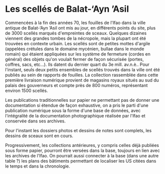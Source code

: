 # Les scellés de Balat-‘Ayn ’Asil
Commencées à la fin des années 70, les fouilles de l'Ifao dans la ville antique de Balat-‘Ayn ’Asil ont mis au jour, en différents points du site, plus de 3000 scellés marqués d'empreintes de sceaux. Quelques dizaines viennent des grandes tombes de la nécropole, mais la plupart ont été trouvées en contexte urbain. Les scellés sont de petites mottes d'argile (appelées crétules dans le domaine mycénien, bullae dans le monde romain) qui étaient appliquées sur les système de fermeture (cordes en général) des objets qu'on voulait fermer de façon sécurisée (portes, coffres, sacs, etc…). Ils datent du dernier quart du 3e mill. av.n.è.. 
Pour l'instant, seuls deux petits ensembles de scellés trouvés dans la ville ont été publiés au sein de rapports de fouilles. 
La collection rassemblée dans cette première livraison numérique provient de magasins royaux situés au sud du palais des gouverneurs et compte près de 800 numéros, représentant environ 1500 scellés. 

Les publications traditionnelles sur papier ne permettant pas de donner une documentation si étendue de façon exhaustive, on a pris le parti d'une publication numérique sous la forme d'une base de données, avec l'intégralité de la documentation photographique réalisée par l'Ifao et conservée dans ses archives. 

Pour l'instant les dossiers photos et dessins de notes sont complets, les dessins de sceaux sont en cours.

Progressivement, les collections antérieures, y compris celles déjà publiées sous forme papier, pourront être versées dans la base, toujours en lien avec les archives de l'Ifao. On pourrait aussi connecter à la base (dans une autre table ?) les plans des bâtiments permettant de localiser les US citées dans le temps et dans la chronologie.
